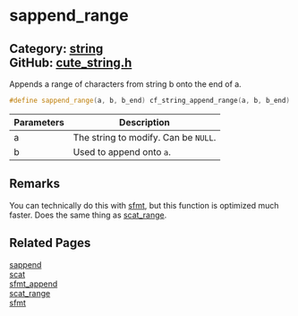 # sappend_range

Category: [string](https://github.com/RandyGaul/cute_framework/blob/master/docs/api_reference?id=string)  
GitHub: [cute_string.h](https://github.com/RandyGaul/cute_framework/blob/master/include/cute_string.h)  
---

Appends a range of characters from string b onto the end of a.

```cpp
#define sappend_range(a, b, b_end) cf_string_append_range(a, b, b_end)
```

Parameters | Description
--- | ---
a | The string to modify. Can be `NULL`.
b | Used to append onto `a`.

## Remarks

You can technically do this with [sfmt](https://github.com/RandyGaul/cute_framework/blob/master/docs/string/sfmt.md), but this function is optimized much faster. Does the same thing as [scat_range](https://github.com/RandyGaul/cute_framework/blob/master/docs/string/scat_range.md).

## Related Pages

[sappend](https://github.com/RandyGaul/cute_framework/blob/master/docs/string/sappend.md)  
[scat](https://github.com/RandyGaul/cute_framework/blob/master/docs/string/scat.md)  
[sfmt_append](https://github.com/RandyGaul/cute_framework/blob/master/docs/string/sfmt_append.md)  
[scat_range](https://github.com/RandyGaul/cute_framework/blob/master/docs/string/scat_range.md)  
[sfmt](https://github.com/RandyGaul/cute_framework/blob/master/docs/string/sfmt.md)  
